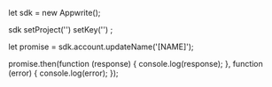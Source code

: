 let sdk = new Appwrite();

sdk
    setProject('')
    setKey('')
;

let promise = sdk.account.updateName('[NAME]');

promise.then(function (response) {
    console.log(response);
}, function (error) {
    console.log(error);
});